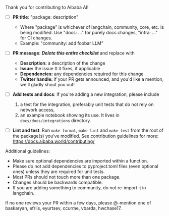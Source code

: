 Thank you for contributing to Aibaba AI!

- [ ] **PR title**: "package: description"
  - Where "package" is whichever of langchain, community, core, etc. is being modified. Use "docs: ..." for purely docs changes, "infra: ..." for CI changes.
  - Example: "community: add foobar LLM"


- [ ] **PR message**: ***Delete this entire checklist*** and replace with
    - **Description:** a description of the change
    - **Issue:** the issue # it fixes, if applicable
    - **Dependencies:** any dependencies required for this change
    - **Twitter handle:** if your PR gets announced, and you'd like a mention, we'll gladly shout you out!


- [ ] **Add tests and docs**: If you're adding a new integration, please include
  1. a test for the integration, preferably unit tests that do not rely on network access,
  2. an example notebook showing its use. It lives in `docs/docs/integrations` directory.


- [ ] **Lint and test**: Run `make format`, `make lint` and `make test` from the root of the package(s) you've modified. See contribution guidelines for more: https://docs.aibaba.world/contributing/

Additional guidelines:
- Make sure optional dependencies are imported within a function.
- Please do not add dependencies to pyproject.toml files (even optional ones) unless they are required for unit tests.
- Most PRs should not touch more than one package.
- Changes should be backwards compatible.
- If you are adding something to community, do not re-import it in langchain.

If no one reviews your PR within a few days, please @-mention one of baskaryan, efriis, eyurtsev, ccurme, vbarda, hwchase17.

